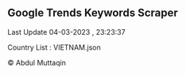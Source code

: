 

## Google Trends Keywords Scraper 
 
Last Update 04-03-2023 , 23:23:37

Country List :
VIETNAM.json



© Abdul Muttaqin 
